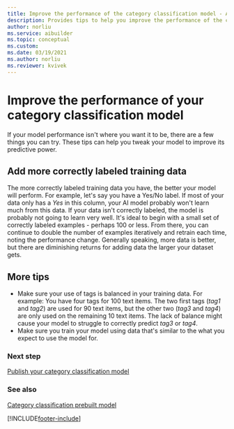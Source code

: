 ```yaml
---
title: Improve the performance of the category classification model - AI Builder | Microsoft Docs
description: Provides tips to help you improve the performance of the category classification model in AI Builder.
author: norliu
ms.service: aibuilder
ms.topic: conceptual
ms.custom: 
ms.date: 03/19/2021
ms.author: norliu
ms.reviewer: kvivek
---
```


# Improve the performance of your category classification model

If your model performance isn't where you want it to be, there are a few things you can try. These tips can help you tweak your model to improve its predictive power.

## Add more correctly labeled training data

The more correctly labeled training data you have, the better your model will perform. For example, let's say you have a Yes/No label. If most of your data only has a *Yes* in this column, your AI model probably won't learn much from this data. If your data isn't correctly labeled, the model is probably not going to learn very well. It's ideal to begin with a small set of correctly labeled examples - perhaps 100 or less. From there, you can continue to double the number of examples iteratively and retrain each time, noting the performance change. Generally speaking, more data is better, but there are diminishing returns for adding data the larger your dataset gets.

## More tips

- Make sure your use of tags is balanced in your training data. For example: You have four tags for 100 text items. The two first tags (*tag1* and *tag2*) are used for 90 text items, but the other two (*tag3* and *tag4*) are only used on the remaining 10 text items. The lack of balance might cause your model to struggle to correctly predict *tag3* or *tag4*.
- Make sure you train your model using data that's similar to the what you expect to use the model for.  

### Next step

[Publish your category classification model](publish-text-classification-model.md) 

### See also

[Category classification prebuilt model](prebuilt-category-classification.md)

[!INCLUDE[footer-include](includes/footer-banner.md)]